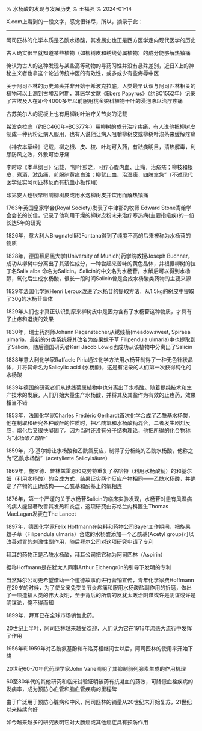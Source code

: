 % 水杨酸的发现与发展历史
% 王福强
% 2024-01-14

X.com上看到的一段文字，感觉很详尽，所以，摘录于此：

---

阿司匹林的化学本质是乙酰水杨酸，其发展史也正是西方医学走向现代医学的历史

古人确实很早就知道某些植物（如柳树皮和绣线菊属植物）的成分能够解热镇痛

俺认为古人的这种发现与某些高等动物的寻药习性并没有悬殊差别，近日X上的神秘主义者也拿这个论述传统中医的有效性，或多或少有些侮辱中医

关于阿司匹林的历史源头并非开始于希波克拉底，人类最早认识与阿司匹林相关的植物可以上溯到古埃及时期，其医学文献《Ebers Papyrus》（约BC1552年）记录了古埃及人在距今4000多年以前服用桃金娘科植物干叶的浸泡液以治疗疼痛

古苏美尔人的泥板上也有用柳树叶治疗关节炎的记载

希波克拉底（约BC460年–BC377年）用柳树的成分治疗疼痛，有人说他把柳树皮制成一种药粉让病人服用，也有人说他让病人咀嚼柳树皮或柳树叶泡茶来缓解疼痛

《神农本草经》记载，柳之根、皮、枝、叶均可入药，有祛痰明目，清热解毒，利尿防风之效，外敷可治牙痛

李时珍《本草纲目》记载，“柳叶煎之，可疗心腹内血、止痛，治疥疮；柳枝和根皮，煮酒，漱齿痛，煎服制黄疸白浊；柳絮止血、治湿痺，四肢挛急”（不过现代医学证实阿司匹林反而有抗血小板作用）

印第安人也很早咀嚼柳树皮或用水泡柳树皮并饮用而解热镇痛

1763年英国皇家学会(Royal Society)发表了牛津郡的牧师 Edward Stone寄给学会会长的长信，记录了他利用干燥的柳树皮粉末来治疗寒热病(主要指疟疾)的一份长达5年的研究

1826年，意大利人Brugnatelli和Fontana得到了纯度不高的后来被称为水杨苷的物质

1828年，德国慕尼黑大学(University of Munich)药学院教授Joseph Buchner，成功从柳树中分离出了其活性成分，一种尝起来苦味的黄色晶体，并根据柳树的拉丁名Salix alba 命名为Salicin。Salicin的中文名为水杨苷，水解后可以得到水杨醇，氧化后生成水杨酸，很长一段时间Salicin曾是合成水杨酸类药物的主要来源

1829年法国化学家Henri Leroux改进了水杨苷的提取方法，从1.5kg的树皮中提取了30g的水杨苷晶体

1829年人们也才真正认识到原来柳树皮中是因为含有了水杨苷这种物质，才具有了止疼和退烧的效果

1830年，瑞士药剂师Johann Pagenstecher从绣线菊(meadowsweet, Spiraea ulmaria，最新的分类系统将其改名为旋果蚊子草 Filipendula ulmaria)中也提取到了Salicin，随后德国研究者Karl Jacob Löwig也成功从该植物中分离出了Salicin

1838年意大利化学家Raffaele Piria通过化学方法用水杨苷制得了一种无色针状晶体，并将其命名为Salicylic acid (水杨酸)，这是有记录的人们第一次获得纯化的水杨酸

1839年德国的研究者们从绣线菊属植物中也分离出了水杨酸。随着提纯技术和生产技术的发展，人们开始大量生产水杨酸，并将其及其盐作为有效的止疼药，效果相当不错

1853年，法国化学家Charles Frédéric Gerhardt首次化学合成了乙酰基水杨酸，他在制取和研究各种酸酐的性质时，把乙酰氯和水杨酸钠混合，二者发生剧烈反应，熔化后又很快凝固了。因为当时还没有分子结构理论，他把所得的化合物称为“水杨酸乙酸酐”

1859年，冯·基尔姆让水杨酸和乙酰氯反应，制得了分析纯的乙酰水杨酸，他称之为“乙酰水杨酸”（acetylierte Salicylsäure）

1869年，施罗德、普林兹霍恩和克劳特重复了格哈特（利用水杨酸钠）的和基尔姆（利用水杨酸）的合成方式，结果证实两个反应产物相同——乙酰水杨酸，并确定了产物的正确结构——乙酰基和酚基上的氧相连

1876年，第一个严谨的关于水杨苷Salicin的临床实验发现，水杨苷对患有风湿病的病人能显著改善其发热和炎症，这项研究由苏格兰内科医生Thomas MacLagan发表在The Lancet

1897年，德国化学家Felix Hoffmann在染料和药物公司Bayer工作期间，把旋果蚊子草（Filipendula ulmaria）合成的水杨酸添加一个乙酰基(Acetyl group)可以改善对胃的刺激性副作用，随后拜尔公司对这项研究申请了专利

拜耳的药物正是乙酰水杨酸，拜耳公司把它称为阿司匹林（Aspirin）

据称Hoffmann是在犹太人同事Arthur Eichengrün的引导下发明的专利

当然拜尔公司更希望借助一个道德故事而进行营销宣传，青年化学家费Hoffmann在29岁的时候，为了使父亲免受关节炎疼痛和服用水杨酸盐副作用的折磨，做出了一项造福人类的伟大发明，至于背后的所谓的反犹太政治阴谋或许是阴谋或许是阴谋论，俺不得而知

1899年，拜耳已在全球市场销售此药。

20世纪上半叶，阿司匹林越来越受欢迎，人们认为它在1918年流感大流行中发挥了作用

1956年和1959年对乙酰氨基酚和布洛芬相继问世以后，阿司匹林的使用率开始下降

20世纪60-70年代药理学家John Vane阐明了其抑制前列腺素生成的作用机理

60至80年代的其他研究和临床试验证明该药有抗凝血的药效，可降低血栓疾病的发病率，成为预防心血管和脑血管疾病的里程碑

由于广泛用于预防心脏病和中风，阿司匹林的销量从20世纪末开始复苏，21世纪以来持续向好

如今越来越多的研究表明它对大肠癌或其他癌症具有预防作用



